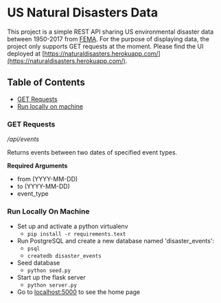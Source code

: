 # US Natural Disasters Data

This project is a simple REST API sharing US environmental disaster data between 1950-2017 from [FEMA](https://FEMA.gov/). For the purpose of displaying data, the project only supports GET requests at the moment. Please find the UI deployed at [https://naturaldisasters.herokuapp.com/](https://naturaldisasters.herokuapp.com/).

## Table of Contents
* [GET Requests](#getrequest)
* [Run locally on machine](#run)


### <a name="getrequests"></a>GET Requests
*/api/events*

Returns events between two dates of specified event types.

**Required Arguments**
* from (YYYY-MM-DD)
* to (YYYY-MM-DD)
* event_type


### <a name="run"></a>Run Locally On Machine

* Set up and activate a python virtualenv
    * `pip install -r requirements.text`
* Run PostgreSQL and create a new database named 'disaster_events':
    * `psql`
    * `createdb disaster_events`
* Seed database
    * `python seed.py`
* Start up the flask server
    * `python server.py`
* Go to [localhost:5000](http://localhost:5000/) to see the home page


